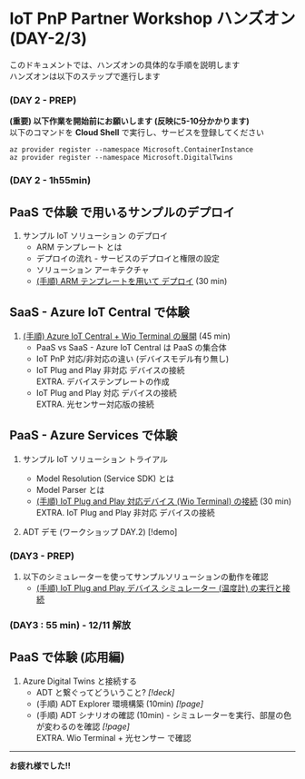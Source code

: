# IoT PnP Partner Workshop ハンズオン (DAY-2/3)

このドキュメントでは、ハンズオンの具体的な手順を説明します  
ハンズオンは以下のステップで進行します  

### (DAY 2 - PREP)
**(重要) 以下作業を開始前にお願いします (反映に5-10分かかります)**  
以下のコマンドを **Cloud Shell** で実行し、サービスを登録してください  
```
az provider register --namespace Microsoft.ContainerInstance  
az provider register --namespace Microsoft.DigitalTwins  
```

### (DAY 2 - 1h55min)
## PaaS で体験 で用いるサンプルのデプロイ  
1. サンプル IoT ソリューション のデプロイ
    - ARM テンプレート とは  
    - デプロイの流れ - サービスのデプロイと権限の設定
    - ソリューション アーキテクチャ
    - [(手順) ARM テンプレートを用いて デプロイ](./deployment/) (30 min)

## SaaS - Azure IoT Central で体験  
1. [(手順) Azure IoT Central + Wio Terminal の展開](./wioterminal/) (45 min)  
    - PaaS vs SaaS - Azure IoT Central は PaaS の集合体  
    - IoT PnP 対応/非対応の違い (デバイスモデル有り無し)  
    - IoT Plug and Play 非対応 デバイスの接続  
        EXTRA. デバイステンプレートの作成
    - IoT Plug and Play 対応 デバイスの接続  
        EXTRA. 光センサー対応版の接続

## PaaS - Azure Services で体験
1. サンプル IoT ソリューション トライアル
    - Model Resolution (Service SDK) とは  
    - Model Parser とは
    - [(手順) IoT Plug and Play 対応デバイス (Wio Terminal) の接続](./wioterminal/sample.md) (30 min)  
    EXTRA. IoT Plug and Play 非対応 デバイスの接続  

1. ADT デモ (ワークショップ DAY.2) [!demo]
       
### (DAY3 - PREP)  
1. 以下のシミュレーターを使ってサンプルソリューションの動作を確認
    - [(手順) IoT Plug and Play デバイス シミュレーター (温度計) の実行と接続](./simulator/)

### (DAY3 : 55 min) - **12/11 解放**  
## PaaS で体験 (応用編)
1. Azure Digital Twins と接続する
    - ADT と繋ぐってどういうこと? *[!deck]*
    - (手順) ADT Explorer 環境構築 (10min) *[!page]*
    - (手順) ADT シナリオの確認 (10min) - シミュレーターを実行、部屋の色が変わるのを確認 *[!page]*  
    EXTRA. Wio Terminal + 光センサー で確認  

***
**お疲れ様でした!!**  




